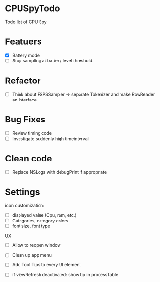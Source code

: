 # CPUSpyTodo
Todo list of CPU Spy

# Featuers
- [x] Battery mode
- [ ] Stop sampling at battery level threshold.

# Refactor
- [ ] Think about FSPSSampler -> separate Tokenizer and make RowReader an Interface

# Bug Fixes
- [ ] Review timing code
- [ ] Investigate suddenly high timeinterval

# Clean code

- [ ] Replace NSLogs with debugPrint if appropriate

# Settings
icon customization:
- [ ] displayed value (Cpu, ram, etc.)
- [ ] Categories, category colors
- [ ] font size, font type

UX
- [ ] Allow to reopen window
- [ ] Clean up app menu
- [ ] Add Tool Tips to every UI element
- [ ] if viewRefresh deactivated: show tip in processTable


